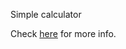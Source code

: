 Simple calculator

Check [here](https://academy.patika.dev/tr/courses/java101/pratik-hesap-mak-1) for more info.